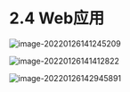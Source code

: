 # 2.4 Web应用

![image-20220126141245209](https://gitee.com/ccnuktd/pic-bed/raw/master/image-20220126141245209.png)

![image-20220126141412822](https://gitee.com/ccnuktd/pic-bed/raw/master/image-20220126141412822.png)

![image-20220126142945891](https://gitee.com/ccnuktd/pic-bed/raw/master/image-20220126142945891.png)